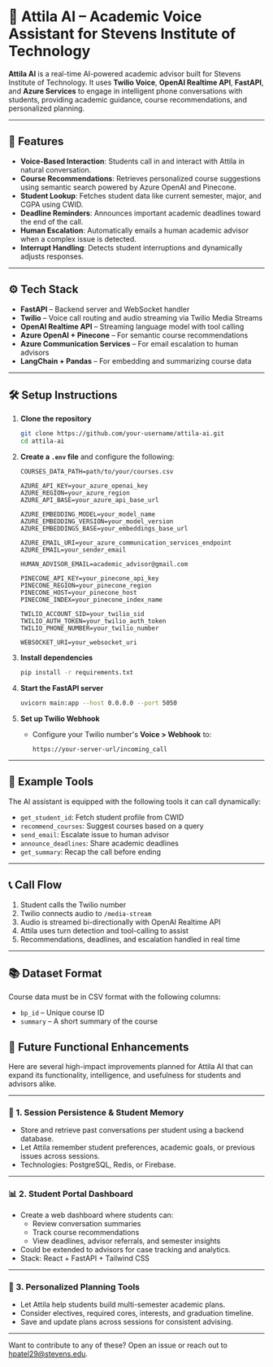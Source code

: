 # 🧠 Attila AI – Academic Voice Assistant for Stevens Institute of Technology

**Attila AI** is a real-time AI-powered academic advisor built for Stevens Institute of Technology. It uses **Twilio Voice**, **OpenAI Realtime API**, **FastAPI**, and **Azure Services** to engage in intelligent phone conversations with students, providing academic guidance, course recommendations, and personalized planning.

---

## 🎯 Features

- **Voice-Based Interaction**: Students call in and interact with Attila in natural conversation.
- **Course Recommendations**: Retrieves personalized course suggestions using semantic search powered by Azure OpenAI and Pinecone.
- **Student Lookup**: Fetches student data like current semester, major, and CGPA using CWID.
- **Deadline Reminders**: Announces important academic deadlines toward the end of the call.
- **Human Escalation**: Automatically emails a human academic advisor when a complex issue is detected.
- **Interrupt Handling**: Detects student interruptions and dynamically adjusts responses.

---

## ⚙️ Tech Stack

- **FastAPI** – Backend server and WebSocket handler
- **Twilio** – Voice call routing and audio streaming via Twilio Media Streams
- **OpenAI Realtime API** – Streaming language model with tool calling
- **Azure OpenAI + Pinecone** – For semantic course recommendations
- **Azure Communication Services** – For email escalation to human advisors
- **LangChain + Pandas** – For embedding and summarizing course data

---

## 🛠️ Setup Instructions

1. **Clone the repository**
   ```bash
   git clone https://github.com/your-username/attila-ai.git
   cd attila-ai
   ```

2. **Create a `.env` file** and configure the following:
   ```
   COURSES_DATA_PATH=path/to/your/courses.csv

   AZURE_API_KEY=your_azure_openai_key
   AZURE_REGION=your_azure_region
   AZURE_API_BASE=your_azure_api_base_url

   AZURE_EMBEDDING_MODEL=your_model_name
   AZURE_EMBEDDING_VERSION=your_model_version
   AZURE_EMBEDDINGS_BASE=your_embeddings_base_url

   AZURE_EMAIL_URI=your_azure_communication_services_endpoint
   AZURE_EMAIL=your_sender_email

   HUMAN_ADVISOR_EMAIL=academic_advisor@gmail.com

   PINECONE_API_KEY=your_pinecone_api_key
   PINECONE_REGION=your_pinecone_region
   PINECONE_HOST=your_pinecone_host
   PINECONE_INDEX=your_pinecone_index_name

   TWILIO_ACCOUNT_SID=your_twilio_sid
   TWILIO_AUTH_TOKEN=your_twilio_auth_token
   TWILIO_PHONE_NUMBER=your_twilio_number

   WEBSOCKET_URI=your_websocket_uri
   ```

3. **Install dependencies**
   ```bash
   pip install -r requirements.txt
   ```

4. **Start the FastAPI server**
   ```bash
   uvicorn main:app --host 0.0.0.0 --port 5050
   ```

5. **Set up Twilio Webhook**
   - Configure your Twilio number's **Voice > Webhook** to:
     ```
     https://your-server-url/incoming_call
     ```

---

## 🧪 Example Tools

The AI assistant is equipped with the following tools it can call dynamically:

- `get_student_id`: Fetch student profile from CWID
- `recommend_courses`: Suggest courses based on a query
- `send_email`: Escalate issue to human advisor
- `announce_deadlines`: Share academic deadlines
- `get_summary`: Recap the call before ending

---

## 📞 Call Flow

1. Student calls the Twilio number
2. Twilio connects audio to `/media-stream`
3. Audio is streamed bi-directionally with OpenAI Realtime API
4. Attila uses turn detection and tool-calling to assist
5. Recommendations, deadlines, and escalation handled in real time

---

## 📚 Dataset Format

Course data must be in CSV format with the following columns:
- `bp_id` – Unique course ID
- `summary` – A short summary of the course

## 🚀 Future Functional Enhancements

Here are several high-impact improvements planned for Attila AI that can expand its functionality, intelligence, and usefulness for students and advisors alike.

---

### 🧠 1. Session Persistence & Student Memory

- Store and retrieve past conversations per student using a backend database.
- Let Attila remember student preferences, academic goals, or previous issues across sessions.
- Technologies: PostgreSQL, Redis, or Firebase.

---

### 📊 2. Student Portal Dashboard

- Create a web dashboard where students can:
  - Review conversation summaries
  - Track course recommendations
  - View deadlines, advisor referrals, and semester insights
- Could be extended to advisors for case tracking and analytics.
- Stack: React + FastAPI + Tailwind CSS

---

### 📅 3. Personalized Planning Tools

- Let Attila help students build multi-semester academic plans.
- Consider electives, required cores, interests, and graduation timeline.
- Save and update plans across sessions for consistent advising.

---

Want to contribute to any of these? Open an issue or reach out to [hpatel29@stevens.edu](mailto:hpatel29@stevens.edu).
